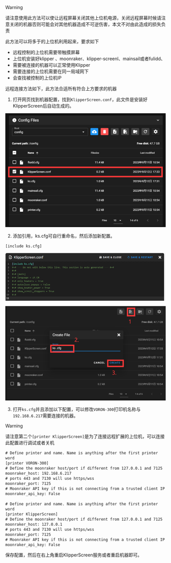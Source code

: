 >[!Warning]
>
>请注意使用此方法可以使让远程屏幕关闭其他上位机电源，关闭远程屏幕时候请注意关闭的机器否则可能会对其他机器造成不可逆伤害，本文不对由此造成的损失负责

此方法可以将多于的上位机利用起来，要求如下

* 远程控制的上位机需要带触摸屏幕
* 上位机安装好klipper 、moonraker、klipper-screenl、mainsail或者fulidd、
* 需要被连接的机器可以正常使用Klipper
* 需要连接的上位机需要在同一局域网下
* 会查找被控制的上位机IP

远程连接方法如下，此方法合适所有符合上方要求的机器

1. 打开网页找到机器配置，找到`KlipperScreen.conf`，此文件是安装好KlipperScreen后自动生成的。

![ks](../../images/guides/klippererro/ks.png)

2. 添加引用，ks.cfg可自行重命名，然后添加新配置。

```
[include ks.cfg]
```

![ks](../../images/guides/klippererro/ks1.png)

![ks](../../images/guides/klippererro/ks2.png)

3. 打开`ks.cfg`并且添加以下配置，可以修改`VORON-300`打印机名称与 `192.168.6.217`需要连接的机器。

>[!Warning]
>
>请注意第二个`[printer KlipperScreen]`是为了连接远程扩展的上位机，可以连接此配置进行调试或者关机

```
# Define printer and name. Name is anything after the first printer word
[printer VORON-300]
# Define the moonraker host/port if different from 127.0.0.1 and 7125
moonraker_host: 192.168.6.217
# ports 443 and 7130 will use https/wss
moonraker_port: 7125
# Moonraker API key if this is not connecting from a trusted client IP
moonraker_api_key: False

# Define printer and name. Name is anything after the first printer word
[printer KlipperScreen]
# Define the moonraker host/port if different from 127.0.0.1 and 7125
moonraker_host: 127.0.0.1
# ports 443 and 7130 will use https/wss
moonraker_port: 7125
# Moonraker API key if this is not connecting from a trusted client IP
moonraker_api_key: False
```

保存配置，然后在右上角重启KlipperScreen服务或者重启机器即可。
